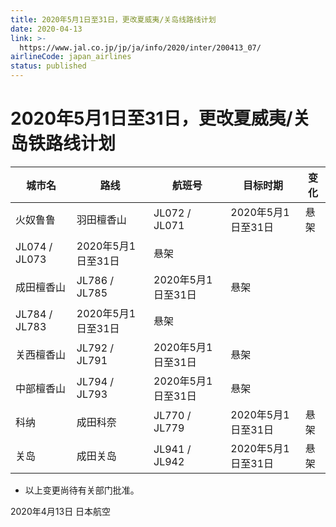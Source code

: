 ```yaml
---
title: 2020年5月1日至31日，更改夏威夷/关岛线路线计划
date: 2020-04-13
link: >-
  https://www.jal.co.jp/jp/ja/info/2020/inter/200413_07/
airlineCode: japan_airlines
status: published
---
```

# 2020年5月1日至31日，更改夏威夷/关岛铁路线计划

城市名 | 路线 | 航班号 | 目标时期 | 变化  
---|---|---|---|---  
火奴鲁鲁 | 羽田檀香山 | JL072 / JL071 | 2020年5月1日至31日 | 悬架  
JL074 / JL073 | 2020年5月1日至31日 | 悬架  
成田檀香山 | JL786 / JL785 | 2020年5月1日至31日 | 悬架  
JL784 / JL783 | 2020年5月1日至31日 | 悬架  
关西檀香山 | JL792 / JL791 | 2020年5月1日至31日 | 悬架  
中部檀香山 | JL794 / JL793 | 2020年5月1日至31日 | 悬架  
科纳 | 成田科奈 | JL770 / JL779 | 2020年5月1日至31日 | 悬架  
关岛 | 成田关岛 | JL941 / JL942 | 2020年5月1日至31日 | 悬架  
  
* 以上变更尚待有关部门批准。

2020年4月13日 日本航空
